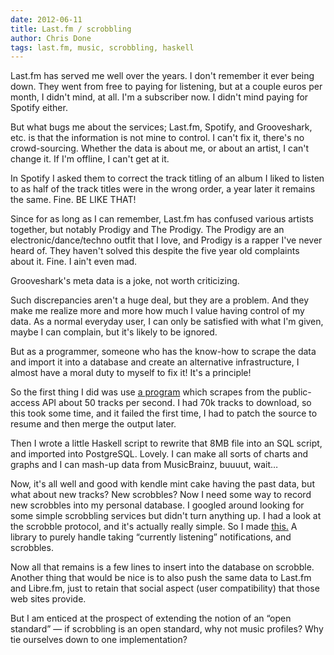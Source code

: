```yaml
---
date: 2012-06-11
title: Last.fm / scrobbling
author: Chris Done
tags: last.fm, music, scrobbling, haskell
---
```


Last.fm has served me well over the years. I don't remember it ever
being down. They went from free to paying for listening, but at a
couple euros per month, I didn't mind, at all. I'm a subscriber now. I
didn't mind paying for Spotify either.

But what bugs me about the services; Last.fm, Spotify, and
Grooveshark, etc. is that the information is not mine to control. I
can't fix it, there's no crowd-sourcing. Whether the data is about me,
or about an artist, I can't change it. If I'm offline, I can't get at
it.

In Spotify I asked them to correct the track titling of an album I
liked to listen to as half of the track titles were in the wrong
order, a year later it remains the same. Fine. BE LIKE THAT!

Since for as long as I can remember, Last.fm has confused various
artists together, but notably Prodigy and The Prodigy. The Prodigy are
an electronic/dance/techno outfit that I love, and Prodigy is a rapper
I've never heard of. They haven't solved this despite the five year
old complaints about it. Fine. I ain't even mad.

Grooveshark's meta data is a joke, not worth criticizing.

Such discrepancies aren't a huge deal, but they are a problem. And
they make me realize more and more how much I value having control of
my data. As a normal everyday user, I can only be satisfied with what
I'm given, maybe I can complain, but it's likely to be ignored.

But as a programmer, someone who has the know-how to scrape the data
and import it into a database and create an alternative
infrastructure, I almost have a moral duty to myself to fix it! It's a
principle!

So the first thing I did was use [a
program](http://encukou.github.com/lastscrape-gui/) which scrapes from
the public-access API about 50 tracks per second. I had 70k tracks to
download, so this took some time, and it failed the first time, I had
to patch the source to resume and then merge the output later.

Then I wrote a little Haskell script to rewrite that 8MB file into an
SQL script, and imported into PostgreSQL. Lovely. I can make all sorts
of charts and graphs and I can mash-up data from MusicBrainz, buuuut,
wait…

Now, it's all well and good with kendle mint cake having the past
data, but what about new tracks? New scrobbles? Now I need some way to
record new scrobbles into my personal database. I googled around
looking for some simple scrobbling services but didn't turn anything
up. I had a look at the scrobble protocol, and it's actually really
simple. So I made [this.](https://github.com/chrisdone/scrobble) A
library to purely handle taking “currently listening” notifications,
and scrobbles.

Now all that remains is a few lines to insert into the database on
scrobble. Another thing that would be nice is to also push the same
data to Last.fm and Libre.fm, just to retain that social aspect (user
compatibility) that those web sites provide.

But I am enticed at the prospect of extending the notion of an “open
standard” — if scrobbling is an open standard, why not music profiles?
Why tie ourselves down to one implementation?

